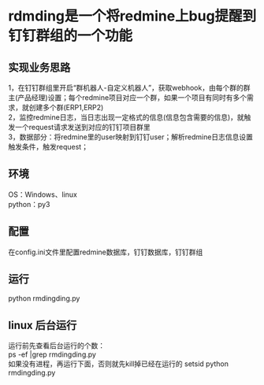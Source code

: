 # rdmding是一个将redmine上bug提醒到钉钉群组的一个功能
## 实现业务思路
1，在钉钉群组里开启“群机器人-自定义机器人”，获取webhook，由每个群的群主(产品经理)设置；每个redmine项目对应一个群，如果一个项目有同时有多个需求，就创建多个群(ERP1,ERP2)   
2，监控redmine日志，当日志出现一定格式的信息(信息包含需要的信息)，就触发一个request请求发送到对应的钉钉项目群里  
3，数据部分：将redmine里的user映射到钉钉user；解析redmine日志信息设置触发条件，触发request；  
## 环境 
OS：Windows、linux  
python：py3  
## 配置
在config.ini文件里配置redmine数据库，钉钉数据库，钉钉群组
## 运行
python rmdingding.py  
## linux 后台运行
运行前先查看后台运行的个数：  
ps -ef |grep rmdingding.py  
如果没有进程，再运行下面，否则就先kill掉已经在运行的
setsid python rmdingding.py  
